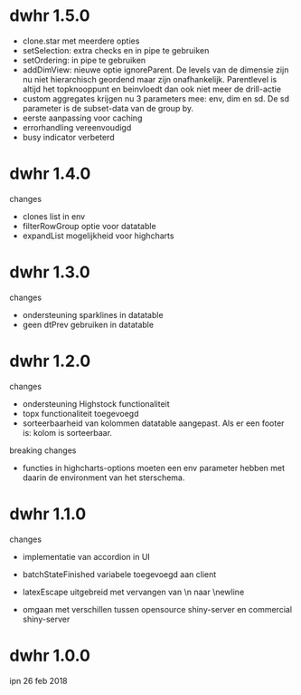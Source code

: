 dwhr 1.5.0
==========

* clone.star met meerdere opties
* setSelection: extra checks en in pipe te gebruiken
* setOrdering: in pipe te gebruiken
* addDimView: nieuwe optie ignoreParent. De levels van de dimensie zijn nu niet hierarchisch geordend maar zijn onafhankelijk. Parentlevel is altijd het topknooppunt en beinvloedt dan ook niet meer de drill-actie
* custom aggregates krijgen nu 3 parameters mee: env, dim en sd. De sd parameter is de subset-data van de group by.
* eerste aanpassing voor caching
* errorhandling vereenvoudigd
* busy indicator verbeterd


dwhr 1.4.0
==========

changes

* clones list in env
* filterRowGroup optie voor datatable
* expandList mogelijkheid voor highcharts

dwhr 1.3.0
==========

changes

* ondersteuning sparklines in datatable
* geen dtPrev gebruiken in datatable


dwhr 1.2.0
==========

changes

* ondersteuning Highstock functionaliteit
* topx functionaliteit toegevoegd
* sorteerbaarheid van kolommen datatable aangepast. Als er een footer is: kolom is sorteerbaar.

breaking changes

* functies in highcharts-options moeten een env parameter hebben met daarin de environment van het sterschema.


dwhr 1.1.0
==========

changes

* implementatie van accordion in UI

* batchStateFinished variabele toegevoegd aan client

* latexEscape uitgebreid met vervangen van \n naar \\newline

* omgaan met verschillen tussen opensource shiny-server en commercial shiny-server


dwhr 1.0.0
==========

ipn 26 feb 2018